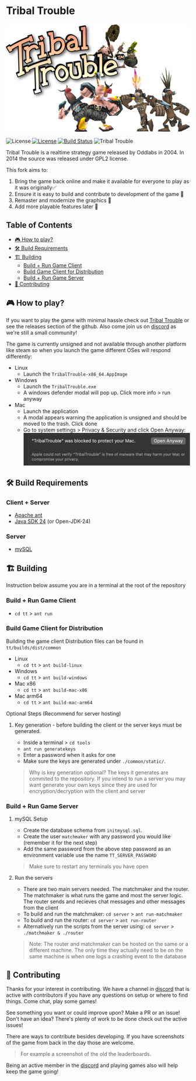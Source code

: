 
# Tribal Trouble

![Tribal Trouble](./.github/images/tt_logo.png)

![License](https://img.shields.io/badge/license-GPLv2-orange.svg)
[![License](https://img.shields.io/badge/license-MIT-blue.svg)](LICENSE)
[![Build Status](https://github.com/RcubDev/limbo_console_sharp/actions/workflows/build-and-publish.yaml/badge.svg)](https://github.com//OmarAMokhtar/tribaltrouble)
![Tribal Trouble](https://dcbadge.limes.pink/api/server/https://discord.gg/degeKcze?style=flat)

Tribal Trouble is a realtime strategy game released by Oddlabs in 2004. In 2014 the source was released under GPL2 license.

This fork aims to:

1. Bring the game back online and make it available for everyone to play as it was originally✅
2. Ensure it is easy to build and contribute to development of the game 🚧
3. Remaster and modernize the graphics 🚧
4. Add more playable features later 🚧

## Table of Contents

- [🎮 How to play?](#-how-to-play)
- [🛠️ Build Requirements](#-build-requirements)
- [🏗️ Building](#-building)
  - [Build + Run Game Client](#build--run-game-client)
  - [Build Game Client for Distribution](#build-game-client-for-distribution)
  - [Build + Run Game Server](#build--run-game-server)
- [🤝 Contributing](#-contributing)

## 🎮 How to play?

If you want to play the game with minimal hassle check out [Tribal Trouble](https://tribaltrouble.org) or see the releases section of the github. Also come join us on [discord](https://discord.gg/degeKcze) as we're still a small community!

The game is currently unsigned and not available through another platform like steam so when you launch the game different OSes will respond differently:

- Linux
  - Launch the `TribalTrouble-x86_64.AppImage`
- Windows
  - Launch the `TribalTrouble.exe`
  - A windows defender modal will pop up. Click more info > run anyway
- Mac
  - Launch the application
  - A modal appears warning the application is unsigned and should be moved to the trash. Click done
  - Go to system settings > Privacy & Security and click Open Anyway:
    ![Not Opened on Mac](./.github/images/open_anyway_mac.png)

## 🛠️ Build Requirements

### Client + Server

- [Apache ant](https://ant.apache.org/)
- [Java SDK 24](https://www.oracle.com/java/technologies/downloads/) (or Open-JDK-24)

### Server

- [mySQL](https://dev.mysql.com/downloads/mysql/)

## 🏗️ Building

Instruction below assume you are in a terminal at the root of the repository

### Build + Run Game Client

- `cd tt` > `ant run`

### Build Game Client for Distribution

Building the game client Distribution files can be found in `tt/builds/dist/common`

- Linux
  - `cd tt` > `ant build-linux`
- Windows
  - `cd tt` > `ant build-windows`
- Mac x86
  - `cd tt` > `ant build-mac-x86`
- Mac arm64
  - `cd tt` > `ant build-mac-arm64`

Optional Steps (Recommend for server hosting)

1. Key generation - before building the client or the server keys must be generated.
    - Inside a terminal > `cd tools`
    - `ant run generatekeys`
    - Enter a password when it asks for one
    - Make sure the keys are generated under `./common/static/`.

    > Why is key generation optional? The keys it generates are commited to the repository. If you intend to run a server you may want generate your own keys since they are used for encryption/decryption with the client and server

### Build + Run Game Server

1. mySQL Setup
    - Create the database schema from `initmysql.sql`.
    - Create the user `matchmaker` with any password you  would like (remember it for the next step)
    - Add the same password from the above step password as an environment variable use the name `TT_SERVER_PASSWORD`

    > Make sure to restart any terminals you have open

2. Run the servers
     - There are two main servers needed. The matchmaker and the router. The matchmaker is what runs the game and most the server logic. The router sends and recieves chat messages and other messages from the client
     - To build and run the matchmaker: `cd server` > `ant run-matchmaker`
     - To build and run the router: `cd server` > `ant run-router`
     - Alternatively run the scripts from the server using: `cd server` > `./matchmaker & ./router`

     > Note: The router and matchmaker can be hosted on the same or a different machine. The only time they actually need to be on the same machine is when one logs a crashing event to the database

## 🤝 Contributing

Thanks for your interest in contributing. We have a channel in [discord](https://discord.gg/degeKcze) that is active with contributors if you have any questions on setup or where to find things. Come chat, play some games!

See something you want or could improve upon? Make a PR or an issue! Don't have an idea? There's plenty of work to be done check out the active issues!

There are ways to contribute besides developing. If you have screenshots of the game from back in the day those are welcome.

> For example a screenshot of the old the leaderboards.

Being an active member in the [discord](https://discord.gg/degeKcze) and playing games also will help keep the game going!
